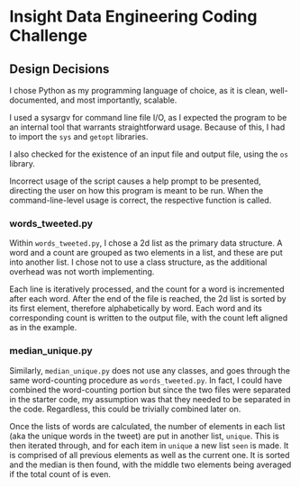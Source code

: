 Insight Data Engineering Coding Challenge
===

Design Decisions
---
I chose Python as my programming language of choice, as it is clean, well-documented, and most importantly, scalable.

I used a sysargv for command line file I/O, as I expected the program to be an internal tool that warrants straightforward usage.  Because of this, I had to import the `sys` and `getopt` libraries.

I also checked for the existence of an input file and output file, using the `os` library.

Incorrect usage of the script causes a help prompt to be presented, directing the user on how this program is meant to be run.  When the command-line-level usage is correct, the respective function is called.

### words_tweeted.py

Within `words_tweeted.py`, I chose a 2d list as the primary data structure.  A word and a count are grouped as two elements in a list, and these are put into another list.  I chose not to use a class structure, as the additional overhead was not worth implementing.

Each line is iteratively processed, and the count for a word is incremented after each word.  After the end of the file is reached, the 2d list is sorted by its first element, therefore alphabetically by word.  Each word and its corresponding count is written to the output file, with the count left aligned as in the example.

### median_unique.py

Similarly, `median_unique.py` does not use any classes, and goes through the same word-counting procedure as `words_tweeted.py`.  In fact, I could have combined the word-counting portion but since the two files were separated in the starter code, my assumption was that they needed to be separated in the code.  Regardless, this could be trivially combined later on.

Once the lists of words are calculated, the number of elements in each list (aka the unique words in the tweet) are put in another list, `unique`.  This is then iterated through, and for each item in `unique` a new list `seen` is made.  It is comprised of all previous elements as well as the current one.  It is sorted and the median is then found, with the middle two elements being averaged if the total count of is even.

